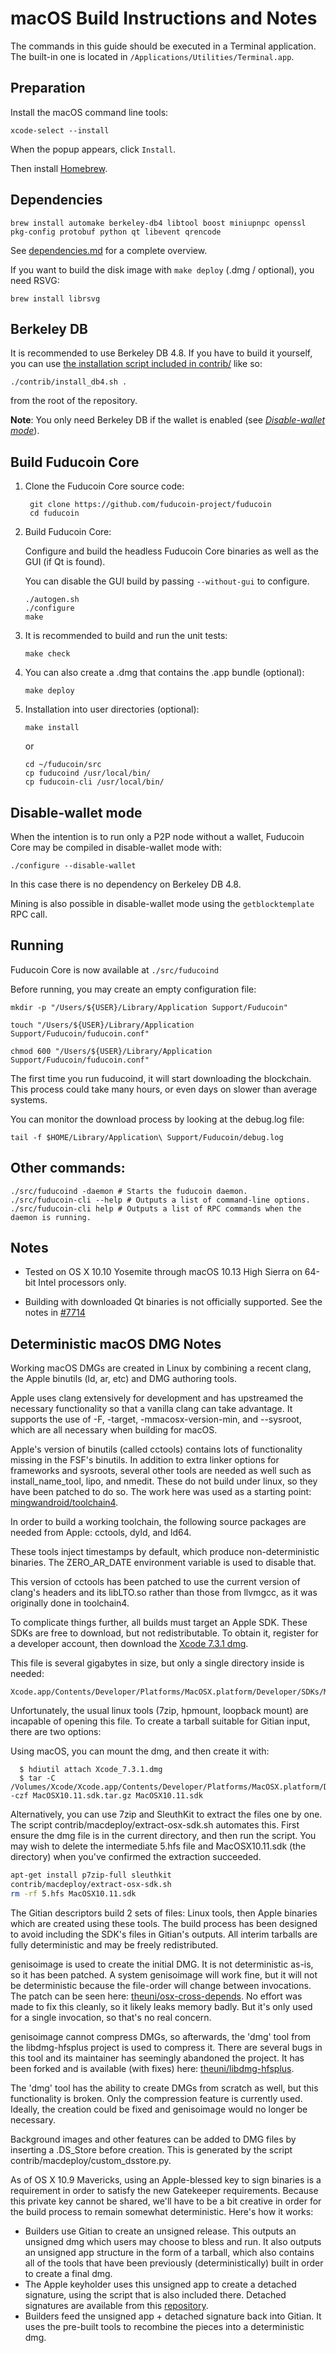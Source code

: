 macOS Build Instructions and Notes
====================================
The commands in this guide should be executed in a Terminal application.
The built-in one is located in `/Applications/Utilities/Terminal.app`.

Preparation
-----------
Install the macOS command line tools:

`xcode-select --install`

When the popup appears, click `Install`.

Then install [Homebrew](https://brew.sh).

Dependencies
----------------------

    brew install automake berkeley-db4 libtool boost miniupnpc openssl pkg-config protobuf python qt libevent qrencode

See [dependencies.md](dependencies.md) for a complete overview.

If you want to build the disk image with `make deploy` (.dmg / optional), you need RSVG:

    brew install librsvg

Berkeley DB
-----------
It is recommended to use Berkeley DB 4.8. If you have to build it yourself,
you can use [the installation script included in contrib/](/contrib/install_db4.sh)
like so:

```shell
./contrib/install_db4.sh .
```

from the root of the repository.

**Note**: You only need Berkeley DB if the wallet is enabled (see [*Disable-wallet mode*](/doc/build-osx.md#disable-wallet-mode)).

Build Fuducoin Core
------------------------

1. Clone the Fuducoin Core source code:

        git clone https://github.com/fuducoin-project/fuducoin
        cd fuducoin

2.  Build Fuducoin Core:

    Configure and build the headless Fuducoin Core binaries as well as the GUI (if Qt is found).

    You can disable the GUI build by passing `--without-gui` to configure.

        ./autogen.sh
        ./configure
        make

3.  It is recommended to build and run the unit tests:

        make check

4.  You can also create a .dmg that contains the .app bundle (optional):

        make deploy

5.  Installation into user directories (optional):

        make install

    or

        cd ~/fuducoin/src
        cp fuducoind /usr/local/bin/
        cp fuducoin-cli /usr/local/bin/

Disable-wallet mode
--------------------
When the intention is to run only a P2P node without a wallet, Fuducoin Core may be compiled in
disable-wallet mode with:

    ./configure --disable-wallet

In this case there is no dependency on Berkeley DB 4.8.

Mining is also possible in disable-wallet mode using the `getblocktemplate` RPC call.

Running
-------

Fuducoin Core is now available at `./src/fuducoind`

Before running, you may create an empty configuration file:

    mkdir -p "/Users/${USER}/Library/Application Support/Fuducoin"

    touch "/Users/${USER}/Library/Application Support/Fuducoin/fuducoin.conf"

    chmod 600 "/Users/${USER}/Library/Application Support/Fuducoin/fuducoin.conf"

The first time you run fuducoind, it will start downloading the blockchain. This process could take many hours, or even days on slower than average systems.

You can monitor the download process by looking at the debug.log file:

    tail -f $HOME/Library/Application\ Support/Fuducoin/debug.log

Other commands:
-------

    ./src/fuducoind -daemon # Starts the fuducoin daemon.
    ./src/fuducoin-cli --help # Outputs a list of command-line options.
    ./src/fuducoin-cli help # Outputs a list of RPC commands when the daemon is running.

Notes
-----

* Tested on OS X 10.10 Yosemite through macOS 10.13 High Sierra on 64-bit Intel processors only.

* Building with downloaded Qt binaries is not officially supported. See the notes in [#7714](https://github.com/bitcoin/bitcoin/issues/7714)

Deterministic macOS DMG Notes
-----------------------------

Working macOS DMGs are created in Linux by combining a recent clang,
the Apple binutils (ld, ar, etc) and DMG authoring tools.

Apple uses clang extensively for development and has upstreamed the necessary
functionality so that a vanilla clang can take advantage. It supports the use
of -F, -target, -mmacosx-version-min, and --sysroot, which are all necessary
when building for macOS.

Apple's version of binutils (called cctools) contains lots of functionality
missing in the FSF's binutils. In addition to extra linker options for
frameworks and sysroots, several other tools are needed as well such as
install_name_tool, lipo, and nmedit. These do not build under linux, so they
have been patched to do so. The work here was used as a starting point:
[mingwandroid/toolchain4](https://github.com/mingwandroid/toolchain4).

In order to build a working toolchain, the following source packages are needed
from Apple: cctools, dyld, and ld64.

These tools inject timestamps by default, which produce non-deterministic
binaries. The ZERO_AR_DATE environment variable is used to disable that.

This version of cctools has been patched to use the current version of clang's
headers and its libLTO.so rather than those from llvmgcc, as it was
originally done in toolchain4.

To complicate things further, all builds must target an Apple SDK. These SDKs
are free to download, but not redistributable.
To obtain it, register for a developer account, then download the [Xcode 7.3.1 dmg](https://developer.apple.com/devcenter/download.action?path=/Developer_Tools/Xcode_7.3.1/Xcode_7.3.1.dmg).

This file is several gigabytes in size, but only a single directory inside is
needed:
```
Xcode.app/Contents/Developer/Platforms/MacOSX.platform/Developer/SDKs/MacOSX10.11.sdk
```

Unfortunately, the usual linux tools (7zip, hpmount, loopback mount) are incapable of opening this file.
To create a tarball suitable for Gitian input, there are two options:

Using macOS, you can mount the dmg, and then create it with:
```
  $ hdiutil attach Xcode_7.3.1.dmg
  $ tar -C /Volumes/Xcode/Xcode.app/Contents/Developer/Platforms/MacOSX.platform/Developer/SDKs/ -czf MacOSX10.11.sdk.tar.gz MacOSX10.11.sdk
```

Alternatively, you can use 7zip and SleuthKit to extract the files one by one.
The script contrib/macdeploy/extract-osx-sdk.sh automates this. First ensure
the dmg file is in the current directory, and then run the script. You may wish
to delete the intermediate 5.hfs file and MacOSX10.11.sdk (the directory) when
you've confirmed the extraction succeeded.

```bash
apt-get install p7zip-full sleuthkit
contrib/macdeploy/extract-osx-sdk.sh
rm -rf 5.hfs MacOSX10.11.sdk
```

The Gitian descriptors build 2 sets of files: Linux tools, then Apple binaries
which are created using these tools. The build process has been designed to
avoid including the SDK's files in Gitian's outputs. All interim tarballs are
fully deterministic and may be freely redistributed.

genisoimage is used to create the initial DMG. It is not deterministic as-is,
so it has been patched. A system genisoimage will work fine, but it will not
be deterministic because the file-order will change between invocations.
The patch can be seen here:  [theuni/osx-cross-depends](https://raw.githubusercontent.com/theuni/osx-cross-depends/master/patches/cdrtools/genisoimage.diff).
No effort was made to fix this cleanly, so it likely leaks memory badly. But
it's only used for a single invocation, so that's no real concern.

genisoimage cannot compress DMGs, so afterwards, the 'dmg' tool from the
libdmg-hfsplus project is used to compress it. There are several bugs in this
tool and its maintainer has seemingly abandoned the project. It has been forked
and is available (with fixes) here: [theuni/libdmg-hfsplus](https://github.com/theuni/libdmg-hfsplus).

The 'dmg' tool has the ability to create DMGs from scratch as well, but this
functionality is broken. Only the compression feature is currently used.
Ideally, the creation could be fixed and genisoimage would no longer be necessary.

Background images and other features can be added to DMG files by inserting a
.DS_Store before creation. This is generated by the script
contrib/macdeploy/custom_dsstore.py.

As of OS X 10.9 Mavericks, using an Apple-blessed key to sign binaries is a
requirement in order to satisfy the new Gatekeeper requirements. Because this
private key cannot be shared, we'll have to be a bit creative in order for the
build process to remain somewhat deterministic. Here's how it works:

- Builders use Gitian to create an unsigned release. This outputs an unsigned
  dmg which users may choose to bless and run. It also outputs an unsigned app
  structure in the form of a tarball, which also contains all of the tools
  that have been previously (deterministically) built in order to create a
  final dmg.
- The Apple keyholder uses this unsigned app to create a detached signature,
  using the script that is also included there. Detached signatures are available from this [repository](https://github.com/bitcoin-core/bitcoin-detached-sigs).
- Builders feed the unsigned app + detached signature back into Gitian. It
  uses the pre-built tools to recombine the pieces into a deterministic dmg.

